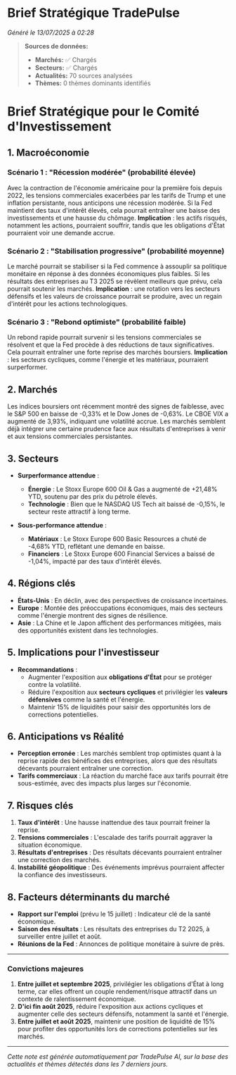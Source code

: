 # Brief Stratégique TradePulse

*Généré le 13/07/2025 à 02:28*

> **Sources de données:**
> - **Marchés:** ✅ Chargés
> - **Secteurs:** ✅ Chargés
> - **Actualités:** 70 sources analysées
> - **Thèmes:** 0 thèmes dominants identifiés

# Brief Stratégique pour le Comité d'Investissement

## 1. Macroéconomie

### Scénario 1 : "Récession modérée" (probabilité élevée)
Avec la contraction de l'économie américaine pour la première fois depuis 2022, les tensions commerciales exacerbées par les tarifs de Trump et une inflation persistante, nous anticipons une récession modérée. Si la Fed maintient des taux d'intérêt élevés, cela pourrait entraîner une baisse des investissements et une hausse du chômage. **Implication** : les actifs risqués, notamment les actions, pourraient souffrir, tandis que les obligations d'État pourraient voir une demande accrue.

### Scénario 2 : "Stabilisation progressive" (probabilité moyenne)
Le marché pourrait se stabiliser si la Fed commence à assouplir sa politique monétaire en réponse à des données économiques plus faibles. Si les résultats des entreprises au T3 2025 se révèlent meilleurs que prévu, cela pourrait soutenir les marchés. **Implication** : une rotation vers les secteurs défensifs et les valeurs de croissance pourrait se produire, avec un regain d'intérêt pour les actions technologiques.

### Scénario 3 : "Rebond optimiste" (probabilité faible)
Un rebond rapide pourrait survenir si les tensions commerciales se résolvent et que la Fed procède à des réductions de taux significatives. Cela pourrait entraîner une forte reprise des marchés boursiers. **Implication** : les secteurs cycliques, comme l'énergie et les matériaux, pourraient surperformer.

## 2. Marchés
Les indices boursiers ont récemment montré des signes de faiblesse, avec le S&P 500 en baisse de -0,33% et le Dow Jones de -0,63%. Le CBOE VIX a augmenté de 3,93%, indiquant une volatilité accrue. Les marchés semblent déjà intégrer une certaine prudence face aux résultats d'entreprises à venir et aux tensions commerciales persistantes.

## 3. Secteurs
- **Surperformance attendue** : 
  - **Énergie** : Le Stoxx Europe 600 Oil & Gas a augmenté de +21,48% YTD, soutenu par des prix du pétrole élevés.
  - **Technologie** : Bien que le NASDAQ US Tech ait baissé de -0,15%, le secteur reste attractif à long terme.
  
- **Sous-performance attendue** : 
  - **Matériaux** : Le Stoxx Europe 600 Basic Resources a chuté de -4,68% YTD, reflétant une demande en baisse.
  - **Financiers** : Le Stoxx Europe 600 Financial Services a baissé de -1,04%, impacté par des taux d'intérêt élevés.

## 4. Régions clés
- **États-Unis** : En déclin, avec des perspectives de croissance incertaines.
- **Europe** : Montée des préoccupations économiques, mais des secteurs comme l'énergie montrent des signes de résilience.
- **Asie** : La Chine et le Japon affichent des performances mitigées, mais des opportunités existent dans les technologies.

## 5. Implications pour l'investisseur
- **Recommandations** :
  - Augmenter l'exposition aux **obligations d'État** pour se protéger contre la volatilité.
  - Réduire l'exposition aux **secteurs cycliques** et privilégier les **valeurs défensives** comme la santé et l'énergie.
  - Maintenir 15% de liquidités pour saisir des opportunités lors de corrections potentielles.

## 6. Anticipations vs Réalité
- **Perception erronée** : Les marchés semblent trop optimistes quant à la reprise rapide des bénéfices des entreprises, alors que des résultats décevants pourraient entraîner une correction.
- **Tarifs commerciaux** : La réaction du marché face aux tarifs pourrait être sous-estimée, avec des impacts plus larges sur l'économie.

## 7. Risques clés
1. **Taux d'intérêt** : Une hausse inattendue des taux pourrait freiner la reprise.
2. **Tensions commerciales** : L'escalade des tarifs pourrait aggraver la situation économique.
3. **Résultats d'entreprises** : Des résultats décevants pourraient entraîner une correction des marchés.
4. **Instabilité géopolitique** : Des événements imprévus pourraient affecter la confiance des investisseurs.

## 8. Facteurs déterminants du marché
- **Rapport sur l'emploi** (prévu le 15 juillet) : Indicateur clé de la santé économique.
- **Saison des résultats** : Les résultats des entreprises du T2 2025, à surveiller entre juillet et août.
- **Réunions de la Fed** : Annonces de politique monétaire à suivre de près.

---

### Convictions majeures
1. **Entre juillet et septembre 2025**, privilégier les obligations d'État à long terme, car elles offrent un couple rendement/risque attractif dans un contexte de ralentissement économique.
2. **D'ici fin août 2025**, réduire l'exposition aux actions cycliques et augmenter celle des secteurs défensifs, notamment la santé et l'énergie.
3. **Entre juillet et août 2025**, maintenir une position de liquidité de 15% pour profiter des opportunités lors de corrections potentielles sur les marchés.

---

*Cette note est générée automatiquement par TradePulse AI, sur la base des actualités et thèmes détectés dans les 7 derniers jours.*
